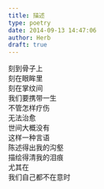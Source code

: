 ```yaml
---  
title: 描述  
type: poetry  
date: 2014-09-13 14:47:06  
author: Herb  
draft: true
---  
```

刻到骨子上  
刻在眼眸里  
刻在掌纹间  
我们要携带一生  
不管怎样疗伤  
无法治愈  
世间大概没有  
这样一种言语  
陈述得出我的沟壑  
描绘得清我的泪痕  
尤其在  
我们自己都不在意时